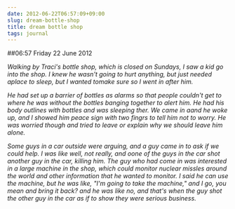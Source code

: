 ```yaml
---
date: 2012-06-22T06:57:09+09:00
slug: dream-bottle-shop
title: dream bottle shop
tags: journal
---
```


##06:57 Friday 22 June 2012

_Walking by Traci's bottle shop, which is closed on Sundays, I saw a kid go into the shop.  I knew he wasn't going to hurt anything, but just needed aplace to sleep, but I wanted tomake sure so I went in after him._

 

_He had set up a barrier of bottles as alarms so that people couldn't get to where he was without the bottles  banging together to alert him.  He had his body outlines with bottles and was sleeping ther.  We came in aand he woke up, and I showed him peace sign with two fingrs to tell him not to worry.  He was worried though and tried to leave or explain why we should leave him alone._

 

_Some guys in a car outside were arguing, and a guy came in to ask if we could help.  I was like well, not really, and oone of the guys in the car shot another guy in the car, killing him.  The guy who had come in was interested in a large machine in the shop, which could monitor nuclear missles around the world and other information that he wanted to monitor.  I said he can use the machine, but he was like, "I'm going to take the machine," and I go, you mean and bring it back?  and he was like no, and that's when the guy shot the other guy in the car as if to show they were serious business._

 
